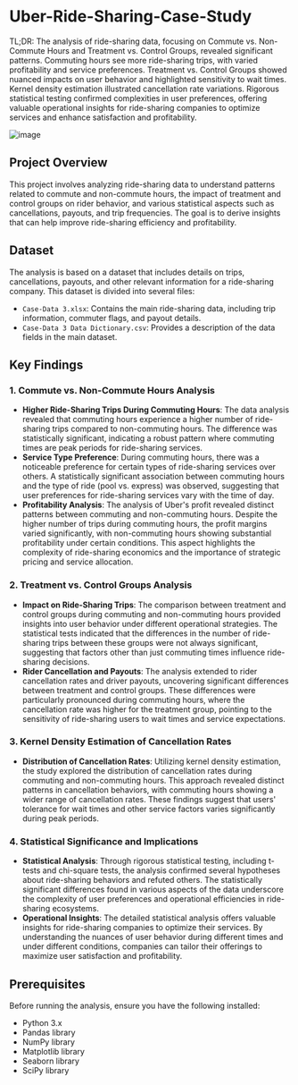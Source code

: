 # Uber-Ride-Sharing-Case-Study
TL;DR: The analysis of ride-sharing data, focusing on Commute vs. Non-Commute Hours and Treatment vs. Control Groups, revealed significant patterns. Commuting hours see more ride-sharing trips, with varied profitability and service preferences. Treatment vs. Control Groups showed nuanced impacts on user behavior and highlighted sensitivity to wait times. Kernel density estimation illustrated cancellation rate variations. Rigorous statistical testing confirmed complexities in user preferences, offering valuable operational insights for ride-sharing companies to optimize services and enhance satisfaction and profitability.

![image](https://github.com/balalabyte/Uber-Ride-Sharing-Case-Study/assets/60688697/15a0ff5f-6343-49b6-a006-41f9eb3c47e6)

## Project Overview

This project involves analyzing ride-sharing data to understand patterns related to commute and non-commute hours, the impact of treatment and control groups on rider behavior, and various statistical aspects such as cancellations, payouts, and trip frequencies. The goal is to derive insights that can help improve ride-sharing efficiency and profitability.

## Dataset

The analysis is based on a dataset that includes details on trips, cancellations, payouts, and other relevant information for a ride-sharing company. This dataset is divided into several files:

- `Case-Data 3.xlsx`: Contains the main ride-sharing data, including trip information, commuter flags, and payout details.
- `Case-Data 3 Data Dictionary.csv`: Provides a description of the data fields in the main dataset.

## Key Findings

### 1. Commute vs. Non-Commute Hours Analysis

- **Higher Ride-Sharing Trips During Commuting Hours**: The data analysis revealed that commuting hours experience a higher number of ride-sharing trips compared to non-commuting hours. The difference was statistically significant, indicating a robust pattern where commuting times are peak periods for ride-sharing services.
- **Service Type Preference**: During commuting hours, there was a noticeable preference for certain types of ride-sharing services over others. A statistically significant association between commuting hours and the type of ride (pool vs. express) was observed, suggesting that user preferences for ride-sharing services vary with the time of day.
- **Profitability Analysis**: The analysis of Uber's profit revealed distinct patterns between commuting and non-commuting hours. Despite the higher number of trips during commuting hours, the profit margins varied significantly, with non-commuting hours showing substantial profitability under certain conditions. This aspect highlights the complexity of ride-sharing economics and the importance of strategic pricing and service allocation.

### 2. Treatment vs. Control Groups Analysis

- **Impact on Ride-Sharing Trips**: The comparison between treatment and control groups during commuting and non-commuting hours provided insights into user behavior under different operational strategies. The statistical tests indicated that the differences in the number of ride-sharing trips between these groups were not always significant, suggesting that factors other than just commuting times influence ride-sharing decisions.
- **Rider Cancellation and Payouts**: The analysis extended to rider cancellation rates and driver payouts, uncovering significant differences between treatment and control groups. These differences were particularly pronounced during commuting hours, where the cancellation rate was higher for the treatment group, pointing to the sensitivity of ride-sharing users to wait times and service expectations.

### 3. Kernel Density Estimation of Cancellation Rates

- **Distribution of Cancellation Rates**: Utilizing kernel density estimation, the study explored the distribution of cancellation rates during commuting and non-commuting hours. This approach revealed distinct patterns in cancellation behaviors, with commuting hours showing a wider range of cancellation rates. These findings suggest that users' tolerance for wait times and other service factors varies significantly during peak periods.

### 4. Statistical Significance and Implications

- **Statistical Analysis**: Through rigorous statistical testing, including t-tests and chi-square tests, the analysis confirmed several hypotheses about ride-sharing behaviors and refuted others. The statistically significant differences found in various aspects of the data underscore the complexity of user preferences and operational efficiencies in ride-sharing ecosystems.
- **Operational Insights**: The detailed statistical analysis offers valuable insights for ride-sharing companies to optimize their services. By understanding the nuances of user behavior during different times and under different conditions, companies can tailor their offerings to maximize user satisfaction and profitability.



## Prerequisites

Before running the analysis, ensure you have the following installed:

- Python 3.x
- Pandas library
- NumPy library
- Matplotlib library
- Seaborn library
- SciPy library

